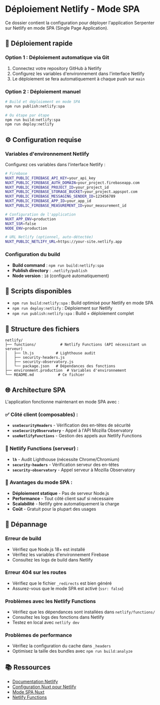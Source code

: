 # Déploiement Netlify - Mode SPA

Ce dossier contient la configuration pour déployer l'application Serpenter sur Netlify en mode SPA (Single Page Application).

## 🚀 Déploiement rapide

### Option 1 : Déploiement automatique via Git
1. Connectez votre repository GitHub à Netlify
2. Configurez les variables d'environnement dans l'interface Netlify
3. Le déploiement se fera automatiquement à chaque push sur `main`

### Option 2 : Déploiement manuel
```bash
# Build et déploiement en mode SPA
npm run publish:netlify:spa

# Ou étape par étape
npm run build:netlify:spa
npm run deploy:netlify
```

## ⚙️ Configuration requise

### Variables d'environnement Netlify
Configurez ces variables dans l'interface Netlify :

```bash
# Firebase
NUXT_PUBLIC_FIREBASE_API_KEY=your_api_key
NUXT_PUBLIC_FIREBASE_AUTH_DOMAIN=your_project.firebaseapp.com
NUXT_PUBLIC_FIREBASE_PROJECT_ID=your_project_id
NUXT_PUBLIC_FIREBASE_STORAGE_BUCKET=your_project.appspot.com
NUXT_PUBLIC_FIREBASE_MESSAGING_SENDER_ID=123456789
NUXT_PUBLIC_FIREBASE_APP_ID=your_app_id
NUXT_PUBLIC_FIREBASE_MEASUREMENT_ID=your_measurement_id

# Configuration de l'application
NUXT_APP_ENV=production
NUXT_SSR=false
NODE_ENV=production

# URL Netlify (optionnel, auto-détectée)
NUXT_PUBLIC_NETLIFY_URL=https://your-site.netlify.app
```

### Configuration du build
- **Build command** : `npm run build:netlify:spa`
- **Publish directory** : `.netlify/publish`
- **Node version** : `18` (configuré automatiquement)

## 🔧 Scripts disponibles

- `npm run build:netlify:spa` : Build optimisé pour Netlify en mode SPA
- `npm run deploy:netlify` : Déploiement sur Netlify
- `npm run publish:netlify:spa` : Build + déploiement complet

## 📁 Structure des fichiers

```
netlify/
├── functions/           # Netlify Functions (API nécessitant un serveur)
│   ├── lh.js          # Lighthouse audit
│   ├── security-headers.js
│   ├── security-observatory.js
│   └── package.json   # Dépendances des fonctions
├── environment.production  # Variables d'environnement
└── README.md           # Ce fichier
```

## 🌐 Architecture SPA

L'application fonctionne maintenant en mode SPA avec :

### ✅ **Côté client (composables) :**
- **`useSecurityHeaders`** - Vérification des en-têtes de sécurité
- **`useSecurityObservatory`** - Appel à l'API Mozilla Observatory
- **`useNetlifyFunctions`** - Gestion des appels aux Netlify Functions

### 🔧 **Netlify Functions (serveur) :**
- **`lh`** - Audit Lighthouse (nécessite Chrome/Chromium)
- **`security-headers`** - Vérification serveur des en-têtes
- **`security-observatory`** - Appel serveur à Mozilla Observatory

### 📱 **Avantages du mode SPA :**
- **Déploiement statique** - Pas de serveur Node.js
- **Performance** - Tout côté client sauf si nécessaire
- **Scalabilité** - Netlify gère automatiquement la charge
- **Coût** - Gratuit pour la plupart des usages

## 🚨 Dépannage

### Erreur de build
- Vérifiez que Node.js 18+ est installé
- Vérifiez les variables d'environnement Firebase
- Consultez les logs de build dans Netlify

### Erreur 404 sur les routes
- Vérifiez que le fichier `_redirects` est bien généré
- Assurez-vous que le mode SPA est activé (`ssr: false`)

### Problèmes avec les Netlify Functions
- Vérifiez que les dépendances sont installées dans `netlify/functions/`
- Consultez les logs des fonctions dans Netlify
- Testez en local avec `netlify dev`

### Problèmes de performance
- Vérifiez la configuration du cache dans `_headers`
- Optimisez la taille des bundles avec `npm run build:analyze`

## 📚 Ressources

- [Documentation Netlify](https://docs.netlify.com/)
- [Configuration Nuxt pour Netlify](https://nuxt.com/docs/deployment/netlify)
- [Mode SPA Nuxt](https://nuxt.com/docs/guide/concepts/rendering#client-side-only-rendering)
- [Netlify Functions](https://docs.netlify.com/functions/overview/)
